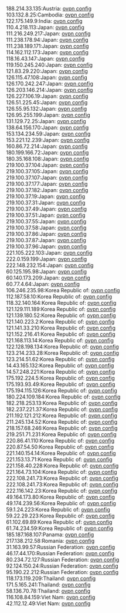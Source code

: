 188.214.33.135:Austria: [ovpn config](vpn/188_214_33_135.ovpn)  
103.132.8.25:Cambodia: [ovpn config](vpn/103_132_8_25.ovpn)  
122.175.149.9:India: [ovpn config](vpn/122_175_149_9.ovpn)  
110.4.218.113:Japan: [ovpn config](vpn/110_4_218_113.ovpn)  
111.216.249.217:Japan: [ovpn config](vpn/111_216_249_217.ovpn)  
111.238.178.94:Japan: [ovpn config](vpn/111_238_178_94.ovpn)  
111.238.189.171:Japan: [ovpn config](vpn/111_238_189_171.ovpn)  
114.162.112.173:Japan: [ovpn config](vpn/114_162_112_173.ovpn)  
118.16.43.147:Japan: [ovpn config](vpn/118_16_43_147.ovpn)  
119.150.245.240:Japan: [ovpn config](vpn/119_150_245_240.ovpn)  
121.83.29.220:Japan: [ovpn config](vpn/121_83_29_220.ovpn)  
126.115.47.108:Japan: [ovpn config](vpn/126_115_47_108.ovpn)  
126.170.242.247:Japan: [ovpn config](vpn/126_170_242_247.ovpn)  
126.203.146.214:Japan: [ovpn config](vpn/126_203_146_214.ovpn)  
126.227.106.19:Japan: [ovpn config](vpn/126_227_106_19.ovpn)  
126.51.225.45:Japan: [ovpn config](vpn/126_51_225_45.ovpn)  
126.55.95.132:Japan: [ovpn config](vpn/126_55_95_132.ovpn)  
126.95.255.199:Japan: [ovpn config](vpn/126_95_255_199.ovpn)  
131.129.72.25:Japan: [ovpn config](vpn/131_129_72_25.ovpn)  
138.64.156.170:Japan: [ovpn config](vpn/138_64_156_170.ovpn)  
153.134.234.59:Japan: [ovpn config](vpn/153_134_234_59.ovpn)  
153.221.12.239:Japan: [ovpn config](vpn/153_221_12_239.ovpn)  
160.86.72.214:Japan: [ovpn config](vpn/160_86_72_214.ovpn)  
180.199.166.72:Japan: [ovpn config](vpn/180_199_166_72.ovpn)  
180.35.168.108:Japan: [ovpn config](vpn/180_35_168_108.ovpn)  
219.100.37.104:Japan: [ovpn config](vpn/219_100_37_104.ovpn)  
219.100.37.105:Japan: [ovpn config](vpn/219_100_37_105.ovpn)  
219.100.37.107:Japan: [ovpn config](vpn/219_100_37_107.ovpn)  
219.100.37.177:Japan: [ovpn config](vpn/219_100_37_177.ovpn)  
219.100.37.182:Japan: [ovpn config](vpn/219_100_37_182.ovpn)  
219.100.37.19:Japan: [ovpn config](vpn/219_100_37_19.ovpn)  
219.100.37.31:Japan: [ovpn config](vpn/219_100_37_31.ovpn)  
219.100.37.49:Japan: [ovpn config](vpn/219_100_37_49.ovpn)  
219.100.37.51:Japan: [ovpn config](vpn/219_100_37_51.ovpn)  
219.100.37.55:Japan: [ovpn config](vpn/219_100_37_55.ovpn)  
219.100.37.58:Japan: [ovpn config](vpn/219_100_37_58.ovpn)  
219.100.37.86:Japan: [ovpn config](vpn/219_100_37_86.ovpn)  
219.100.37.87:Japan: [ovpn config](vpn/219_100_37_87.ovpn)  
219.100.37.96:Japan: [ovpn config](vpn/219_100_37_96.ovpn)  
221.105.222.103:Japan: [ovpn config](vpn/221_105_222_103.ovpn)  
222.0.159.199:Japan: [ovpn config](vpn/222_0_159_199.ovpn)  
222.148.232.154:Japan: [ovpn config](vpn/222_148_232_154.ovpn)  
60.125.195.98:Japan: [ovpn config](vpn/60_125_195_98.ovpn)  
60.140.173.209:Japan: [ovpn config](vpn/60_140_173_209.ovpn)  
60.77.4.64:Japan: [ovpn config](vpn/60_77_4_64.ovpn)  
106.246.235.98:Korea Republic of: [ovpn config](vpn/106_246_235_98.ovpn)  
112.187.58.10:Korea Republic of: [ovpn config](vpn/112_187_58_10.ovpn)  
118.32.140.164:Korea Republic of: [ovpn config](vpn/118_32_140_164.ovpn)  
121.129.111.189:Korea Republic of: [ovpn config](vpn/121_129_111_189.ovpn)  
121.139.180.52:Korea Republic of: [ovpn config](vpn/121_139_180_52.ovpn)  
121.140.223.2:Korea Republic of: [ovpn config](vpn/121_140_223_2.ovpn)  
121.141.33.210:Korea Republic of: [ovpn config](vpn/121_141_33_210.ovpn)  
121.152.216.41:Korea Republic of: [ovpn config](vpn/121_152_216_41.ovpn)  
121.168.113.14:Korea Republic of: [ovpn config](vpn/121_168_113_14.ovpn)  
122.128.198.134:Korea Republic of: [ovpn config](vpn/122_128_198_134.ovpn)  
123.214.233.28:Korea Republic of: [ovpn config](vpn/123_214_233_28.ovpn)  
123.214.51.62:Korea Republic of: [ovpn config](vpn/123_214_51_62.ovpn)  
14.43.165.132:Korea Republic of: [ovpn config](vpn/14_43_165_132.ovpn)  
14.57.248.221:Korea Republic of: [ovpn config](vpn/14_57_248_221.ovpn)  
175.192.224.5:Korea Republic of: [ovpn config](vpn/175_192_224_5.ovpn)  
175.193.93.49:Korea Republic of: [ovpn config](vpn/175_193_93_49.ovpn)  
175.194.115.126:Korea Republic of: [ovpn config](vpn/175_194_115_126.ovpn)  
180.224.109.184:Korea Republic of: [ovpn config](vpn/180_224_109_184.ovpn)  
182.218.253.13:Korea Republic of: [ovpn config](vpn/182_218_253_13.ovpn)  
182.237.221.37:Korea Republic of: [ovpn config](vpn/182_237_221_37.ovpn)  
211.192.121.212:Korea Republic of: [ovpn config](vpn/211_192_121_212.ovpn)  
211.245.134.52:Korea Republic of: [ovpn config](vpn/211_245_134_52.ovpn)  
218.157.68.246:Korea Republic of: [ovpn config](vpn/218_157_68_246.ovpn)  
219.251.71.231:Korea Republic of: [ovpn config](vpn/219_251_71_231.ovpn)  
220.86.41.110:Korea Republic of: [ovpn config](vpn/220_86_41_110.ovpn)  
220.87.54.50:Korea Republic of: [ovpn config](vpn/220_87_54_50.ovpn)  
221.140.154.14:Korea Republic of: [ovpn config](vpn/221_140_154_14.ovpn)  
221.153.13.71:Korea Republic of: [ovpn config](vpn/221_153_13_71.ovpn)  
221.158.40.228:Korea Republic of: [ovpn config](vpn/221_158_40_228.ovpn)  
221.164.73.104:Korea Republic of: [ovpn config](vpn/221_164_73_104.ovpn)  
222.108.241.73:Korea Republic of: [ovpn config](vpn/222_108_241_73.ovpn)  
222.108.241.73:Korea Republic of: [ovpn config](vpn/222_108_241_73.ovpn)  
222.116.142.23:Korea Republic of: [ovpn config](vpn/222_116_142_23.ovpn)  
49.164.173.80:Korea Republic of: [ovpn config](vpn/49_164_173_80.ovpn)  
49.174.239.56:Korea Republic of: [ovpn config](vpn/49_174_239_56.ovpn)  
59.1.24.223:Korea Republic of: [ovpn config](vpn/59_1_24_223.ovpn)  
59.22.29.223:Korea Republic of: [ovpn config](vpn/59_22_29_223.ovpn)  
61.102.69.89:Korea Republic of: [ovpn config](vpn/61_102_69_89.ovpn)  
61.74.234.59:Korea Republic of: [ovpn config](vpn/61_74_234_59.ovpn)  
185.187.168.107:Panama: [ovpn config](vpn/185_187_168_107.ovpn)  
217.138.212.58:Romania: [ovpn config](vpn/217_138_212_58.ovpn)  
31.163.99.57:Russian Federation: [ovpn config](vpn/31_163_99_57.ovpn)  
46.17.44.170:Russian Federation: [ovpn config](vpn/46_17_44_170.ovpn)  
80.234.72.127:Russian Federation: [ovpn config](vpn/80_234_72_127.ovpn)  
92.124.150.24:Russian Federation: [ovpn config](vpn/92_124_150_24.ovpn)  
95.190.22.212:Russian Federation: [ovpn config](vpn/95_190_22_212.ovpn)  
118.173.119.209:Thailand: [ovpn config](vpn/118_173_119_209.ovpn)  
171.5.165.241:Thailand: [ovpn config](vpn/171_5_165_241.ovpn)  
58.136.70.78:Thailand: [ovpn config](vpn/58_136_70_78.ovpn)  
116.108.84.159:Viet Nam: [ovpn config](vpn/116_108_84_159.ovpn)  
42.112.12.49:Viet Nam: [ovpn config](vpn/42_112_12_49.ovpn)  
